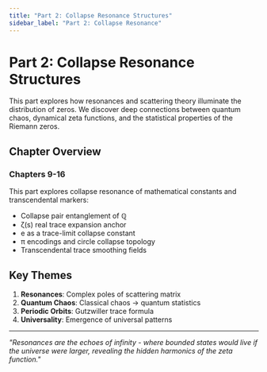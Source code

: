```yaml
---
title: "Part 2: Collapse Resonance Structures"
sidebar_label: "Part 2: Collapse Resonance"
---
```


# Part 2: Collapse Resonance Structures

This part explores how resonances and scattering theory illuminate the distribution of zeros. We discover deep connections between quantum chaos, dynamical zeta functions, and the statistical properties of the Riemann zeros.

## Chapter Overview

### Chapters 9-16

This part explores collapse resonance of mathematical constants and transcendental markers:
- Collapse pair entanglement of ℚ
- ζ(s) real trace expansion anchor
- e as a trace-limit collapse constant
- π encodings and circle collapse topology
- Transcendental trace smoothing fields

## Key Themes

1. **Resonances**: Complex poles of scattering matrix
2. **Quantum Chaos**: Classical chaos → quantum statistics
3. **Periodic Orbits**: Gutzwiller trace formula
4. **Universality**: Emergence of universal patterns

---

*"Resonances are the echoes of infinity - where bounded states would live if the universe were larger, revealing the hidden harmonics of the zeta function."*